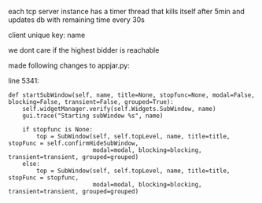 each tcp server instance has a timer thread that kills itself after 5min and updates db with remaining time every 30s

client unique key: name

we dont care if the highest bidder is reachable

made following changes to appjar.py:

line 5341:

    def startSubWindow(self, name, title=None, stopfunc=None, modal=False, blocking=False, transient=False, grouped=True):
        self.widgetManager.verify(self.Widgets.SubWindow, name)
        gui.trace("Starting subWindow %s", name)

        if stopfunc is None:
            top = SubWindow(self, self.topLevel, name, title=title, stopFunc = self.confirmHideSubWindow,
                            modal=modal, blocking=blocking, transient=transient, grouped=grouped)
        else:
            top = SubWindow(self, self.topLevel, name, title=title, stopFunc = stopfunc,
                            modal=modal, blocking=blocking, transient=transient, grouped=grouped)